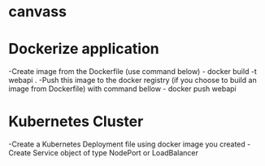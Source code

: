 # canvass
# Dockerize application
-Create image from the Dockerfile (use command below)
    - docker build -t webapi .
-Push this image to the docker registry (if you choose to build an image from Dockerfile) with command bellow
    - docker push webapi
# Kubernetes Cluster
-Create a Kubernetes Deployment file using docker image you created
-Create Service object of type NodePort or LoadBalancer
